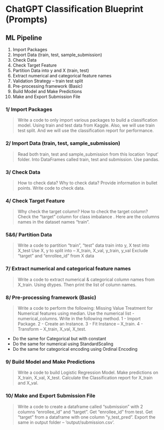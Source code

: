 # ChatGPT Classification Blueprint (Prompts)

## ML Pipeline
1. Import Packages
2. Import Data (train, test, sample_submission)
3. Check Data
4. Check Target Feature
5. Partition Data into y and X (train, test)
6. Extract numerical and categorical feature names
7. Validation Strategy – train test split
8. Pre-processing framework (Basic)
9. Build Model and Make Predictions
10. Make and Export Submission File


### 1/ Import Packages
> Write a code to only import various packages to build a classification model.
Using train and test data from Kaggle.
Also, we will use train test split.
And we will use the classification report for performance.

### 2/ Import Data (train, test, sample_submission)
> Read both train, test and sample_submission from this location ‘input’ folder.
Into DataFrames called train, test and submission.
Use pandas.


### 3/ Check Data
>How to check data?
Why to check data?
Provide information in bullet points.
Write code to check data.


### 4/ Check Target Feature
>Why check the target column? How to check the target column?
Check the “target” column for class imbalance .
Here are the columns names in the dataset names “train”.


### 5&6/ Partition Data 
>Write a code to partition “train”, “test” data 
train into y, X
test into X_test
Use X, y to split into – X_train, X_val, y_train, y_val
Exclude “target” and “enrollee_id” from X data

### 7/ Extract numerical and categorical feature names
>Write a code to extract numerical & categorical column names from X_train.
Using dtypes.
Then print the list of column names.


### 8/ Pre-processing framework (Basic)
>Write a code to perform the following:
Missing Value Treatment for Numerical features using median.
Use the numerical list - numerical_columns.
Write in the following method.
1 - Import Package.
2 - Create an Instance.
3 - Fit Instance – X_train.
4 - Transform – X_train, X_val, X_test.

- Do the same for Categorical but with constant
- Do the same for numerical using StandardScaling
- Do the same for categorical encoding using Ordinal Encoding


### 9/ Build Model and Make Predictions
>Write a code to build Logistic Regression Model.
Make predictions on X_train, X_val, X_test.
Calculate the Classification report for X_train and X_val.


### 10/ Make and Export Submission File
>Write a code to create a dataframe called “submission” with 2 columns “enrollee_id” and “target”.
Get “enrollee_id” from test.
Get “target” from a dataframe with one column “y_test_pred”.
Export the same in output folder – ‘output/submission.csv’.

